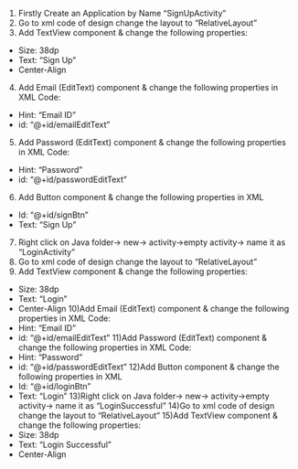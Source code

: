 1) Firstly Create an Application by Name “SignUpActivity”
2) Go to xml code of design change the layout to “RelativeLayout”
3) Add TextView component & change the following properties:
- Size: 38dp
- Text: “Sign Up”
- Center-Align
4) Add Email (EditText) component & change the following properties in XML Code:
- Hint: “Email ID”
- id: “@+id/emailEditText”
5) Add Password (EditText) component & change the following properties in XML
Code:
- Hint: “Password”
- id: “@+id/passwordEditText”
6) Add Button component & change the following properties in XML
- Id: “@+id/signBtn”
- Text: “Sign Up"
7) Right click on Java folder-> new-> activity->empty activity-> name it as
“LoginActivity”
8) Go to xml code of design change the layout to “RelativeLayout”
9) Add TextView component & change the following properties:
- Size: 38dp
- Text: “Login”
- Center-Align
10)Add Email (EditText) component & change the following properties in XML Code:
- Hint: “Email ID”
- id: “@+id/emailEditText”
11)Add Password (EditText) component & change the following properties in XML
Code:
- Hint: “Password”
- id: “@+id/passwordEditText”
12)Add Button component & change the following properties in XML
- Id: “@+id/loginBtn”
- Text: “Login”
13)Right click on Java folder-> new-> activity->empty activity-> name it as
“LoginSuccessful”
14)Go to xml code of design change the layout to “RelativeLayout”
15)Add TextView component & change the following properties:
- Size: 38dp
- Text: “Login Successful”
- Center-Align
